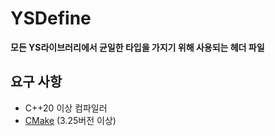 # YSDefine
**모든 YS라이브러리에서 균일한 타입을 가지기 위해 사용되는 헤더 파일**

## 요구 사항
- C++20 이상 컴파일러
- [CMake][cmakelink] (3.25버전 이상)

[cmakelink]: https://cmake.org/install/